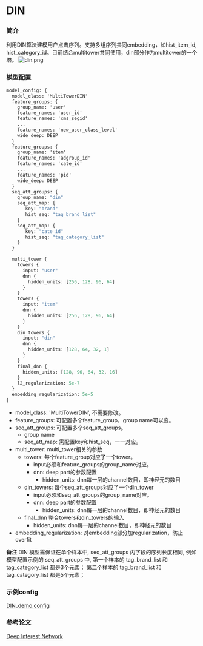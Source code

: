 # DIN

### 简介

利用DIN算法建模用户点击序列。支持多组序列共同embedding，如hist_item_id, hist_category_id。目前结合multitower共同使用，din部分作为multitower的一个塔。
![din.png](../../images/models/din.png)

### 模型配置

```protobuf
model_config: {
  model_class: 'MultiTowerDIN'
  feature_groups: {
    group_name: 'user'
    feature_names: 'user_id'
    feature_names: 'cms_segid'
    ...
    feature_names: 'new_user_class_level'
    wide_deep: DEEP
  }
  feature_groups: {
    group_name: 'item'
    feature_names: 'adgroup_id'
    feature_names: 'cate_id'
    ...
    feature_names: 'pid'
    wide_deep: DEEP
  }
  seq_att_groups: {
    group_name: "din"
    seq_att_map: {
       key: "brand"
       hist_seq: "tag_brand_list"
    }
    seq_att_map: {
       key: "cate_id"
       hist_seq: "tag_category_list"
    }
  }

  multi_tower {
    towers {
      input: "user"
      dnn {
        hidden_units: [256, 128, 96, 64]
      }
    }
    towers {
      input: "item"
      dnn {
        hidden_units: [256, 128, 96, 64]
      }
    }
    din_towers {
      input: "din"
      dnn {
        hidden_units: [128, 64, 32, 1]
      }
    }
    final_dnn {
      hidden_units: [128, 96, 64, 32, 16]
    }
    l2_regularization: 5e-7
  }
  embedding_regularization: 5e-5
}

```

- model_class: 'MultiTowerDIN', 不需要修改。
- feature_groups: 可配置多个feature_group，group name可以变。
- seq_att_groups: 可配置多个seq_att_groups。
  - group name
  - seq_att_map: 需配置key和hist_seq，一一对应。
- multi_tower: multi_tower相关的参数
  - towers: 每个feature_group对应了一个tower。
    - input必须和feature_groups的group_name对应。
    - dnn: deep part的参数配置
      - hidden_units: dnn每一层的channel数目，即神经元的数目
  - din_towers: 每个seq_att_groups对应了一个din_tower
    - input必须和seq_att_groups的group_name对应。
    - dnn: deep part的参数配置
      - hidden_units: dnn每一层的channel数目，即神经元的数目
  - final_dnn 整合towers和din_towers的输入
    - hidden_units: dnn每一层的channel数目，即神经元的数目
- embedding_regularization: 对embedding部分加regularization，防止overfit

**备注**
DIN 模型需保证在单个样本中, seq_att_groups 内字段的序列长度相同,
例如模型配置示例的 seq_att_groups 中,
第一个样本的 tag_brand_list 和 tag_category_list 都是3个元素；
第二个样本的 tag_brand_list 和 tag_category_list 都是5个元素；

### 示例config

[DIN_demo.config](https://easyrec.oss-cn-beijing.aliyuncs.com/config/din.config)

### 参考论文

[Deep Interest Network](https://arxiv.org/abs/1706.06978)
